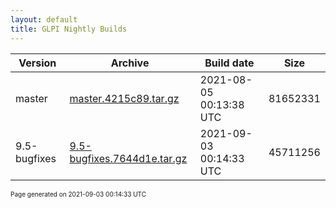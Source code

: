 ```yaml
---
layout: default
title: GLPI Nightly Builds
---
```


Version|Archive|Build date|Size
---|---|---|---
master|[master.4215c89.tar.gz](master.4215c89.tar.gz)|2021-08-05 00:13:38 UTC|81652331
9.5-bugfixes|[9.5-bugfixes.7644d1e.tar.gz](9.5-bugfixes.7644d1e.tar.gz)|2021-09-03 00:14:33 UTC|45711256

<font size="1">Page generated on 2021-09-03 00:14:33 UTC</font>

